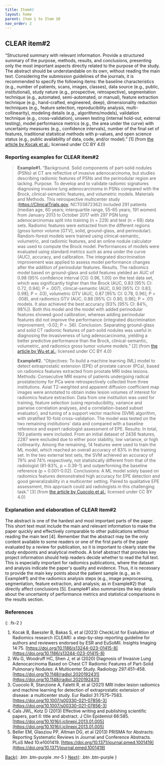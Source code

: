 ```yaml
---
title: Item#2
layout: home
parent: Item 1 to Item 10
nav_order: 2
---
```


## CLEAR item#2


“Structured summary with relevant information. Provide a structured summary of the purpose, methods, results, and conclusions, presenting only the most important aspects directly related to the purpose of the study. The abstract should be understandable on its own, without reading the main text. Considering the submission guidelines of the journals, it is recommended to specify the following items: the baseline characteristics (e.g., number of patients, scans, images, classes), data source (e.g., public, institutional), study nature (e.g., prospective, retrospective), segmentation technique (e.g., automated, semi-automated, or manual), feature extraction technique (e.g., hand-crafted, engineered, deep), dimensionality reduction techniques (e.g., feature selection, reproducibility analysis, multi-collinearity), modeling details (e.g., algorithms/models), validation technique (e.g., cross-validation), unseen testing (internal hold-out, external testing), model performance metrics (e.g., the area under the curve) with uncertainty measures (e.g., confidence intervals), number of the final set of features, traditional statistical methods with p-values, and open science status (e.g., public availability of data, code, and/or model).” [1] (from [the article by Kocak et al.](https://insightsimaging.springeropen.com/articles/10.1186/s13244-023-01415-8); licensed under CC BY 4.0)


### Reporting examples for CLEAR item#2

> **Example#1.** “Background. Solid components of part-solid nodules (PSNs) at CT are reflective of invasive adenocarcinoma, but studies describing radiomic features of PSNs and the perinodular region are lacking. Purpose. To develop and to validate radiomic signatures diagnosing invasive lung adenocarcinoma in PSNs compared with the Brock, clinical-semantic features, and volumetric models. Materials and Methods. This retrospective multicenter study (https://ClinicalTrials.gov, NCT03872362) included 291 patients (median age, 60 years; interquartile range, 55-65 years; 191 women) from January 2013 to October 2017 with 297 PSN lung adenocarcinomas split into training (n = 229) and test (n = 68) data sets. Radiomic features were extracted from the different regions (gross tumor volume [GTV], solid, ground-glass, and perinodular). Random-forest models were trained using clinical-semantic, volumetric, and radiomic features, and an online nodule calculator was used to compute the Brock model. Performances of models were evaluated using standard metrics such as area under the curve (AUC), accuracy, and calibration. The integrated discrimination improvement was applied to assess model performance changes after the addition of perinodular features. Results. The radiomics model based on ground-glass and solid features yielded an AUC of 0.98 (95% confidence interval [CI]: 0.96, 1.00) on the test data set, which was significantly higher than the Brock (AUC, 0.83 [95% CI: 0.72, 0.94]; P = .007), clinical-semantic (AUC, 0.90 [95% CI: 0.83, 0.98]; P = .03), volumetric GTV (AUC, 0.87 [95% CI: 0.78, 0.96]; P = .008), and radiomics GTV (AUC, 0.88 [95% CI: 0.80, 0.96]; P = .01) models. It also achieved the best accuracy (93% [95% CI: 84%, 98%]). Both this model and the model with added perinodular features showed good calibration, whereas adding perinodular features did not improve the performance (integrated discrimination improvement, -0.02; P = .56). Conclusion. Separating ground-glass and solid CT radiomic features of part-solid nodules was useful in diagnosing the invasiveness of lung adenocarcinoma, yielding a better predictive performance than the Brock, clinical-semantic, volumetric, and radiomics gross tumor volume models.” [2] (from [the article by Wu et al.](https://doi.org/10.1148/radiol.2020192431); licensed under CC BY 4.0)

> **Example#2.** “Objectives: To build a machine learning (ML) model to detect extraprostatic extension (EPE) of prostate cancer (PCa), based on radiomics features extracted from prostate MRI index lesions. Methods: Consecutive MRI exams of patients undergoing radical prostatectomy for PCa were retrospectively collected from three institutions. Axial T2-weighted and apparent diffusion coefficient map images were annotated to obtain index lesion volumes of interest for radiomics feature extraction. Data from one institution was used for training, feature selection (using reproducibility, variance and pairwise correlation analyses, and a correlation-based subset evaluator), and tuning of a support vector machine (SVM) algorithm, with stratified 10-fold cross-validation. The model was tested on the two remaining institutions' data and compared with a baseline reference and expert radiologist assessment of EPE. Results: In total, 193 patients were included. From an initial dataset of 2436 features, 2287 were excluded due to either poor stability, low variance, or high collinearity. Among the remaining, 14 features were used to train the ML model, which reached an overall accuracy of 83% in the training set. In the two external test sets, the SVM achieved an accuracy of 79% and 74% respectively, not statistically different from that of the radiologist (81-83%, p = 0.39-1) and outperforming the baseline reference (p = 0.001-0.02). Conclusions: A ML model solely based on radiomics features demonstrated high accuracy for EPE detection and good generalizability in a multicenter setting. Paired to qualitative EPE assessment, this approach could aid radiologists in this challenging task." [3] (from [the article by Cuocolo et al.](https://doi.org/10.1007/s00330-021-07856-3); licensed under CC BY 4.0)

### Explanation and elaboration of CLEAR item#2

The abstract is one of the hardest and most important parts of the paper. This short text must include the main and relevant information to make the paper quickly and effectively comparable to other publications without reading the main text [4]. Remember that the abstract may be the only content available to some readers or one of the first parts of the paper evaluated by a review for publication, so it is important to clearly state the study endpoints and analytical methods. A brief abstract that provides key project information should help readers decide whether to read the full text. This is especially important for radiomics publications, where the dataset and analysis indicate the paper's quality and evidence. Thus, it is necessary to provide the main key points about the patient sample (e.g., as in Example#1) and the radiomics analysis steps (e.g., image preprocessing, segmentation, feature extraction, and analysis; as in Example#2) that directly affect conclusions [5]. Example#1 also summarizes the key details about the uncertainty of performance metrics and statistical comparisons in the results section.

### References

{: .fs-2 }

1. 	Kocak B, Baessler B, Bakas S, et al (2023) CheckList for EvaluAtion of Radiomics research (CLEAR): a step-by-step reporting guideline for authors and reviewers endorsed by ESR and EuSoMII. Insights Imaging 14:75. [https://doi.org/10.1186/s13244-023-01415-8](https://doi.org/10.1186/s13244-023-01415-8)
2. 	Wu G, Woodruff HC, Shen J, et al (2020) Diagnosis of Invasive Lung Adenocarcinoma Based on Chest CT Radiomic                    Features of Part-Solid Pulmonary Nodules: A Multicenter Study. Radiology 297:451–458. [https://doi.org/10.1148/radiol.2020192431](https://doi.org/10.1148/radiol.2020192431)
3.  Cuocolo R, Stanzione A, Faletti R, et al (2021) MRI index lesion radiomics and machine learning for detection of extraprostatic extension of disease: a multicenter study. Eur Radiol 31:7575–7583. [https://doi.org/10.1007/s00330-021-07856-3](https://doi.org/10.1007/s00330-021-07856-3)
4.  Cals JWL, Kotz D (2013) Effective writing and publishing scientific papers, part II: title and abstract. J Clin Epidemiol 66:585. [https://doi.org/10.1016/j.jclinepi.2013.01.005](https://doi.org/10.1016/j.jclinepi.2013.01.005)
5.  Beller EM, Glasziou PP, Altman DG, et al (2013) PRISMA for Abstracts: Reporting Systematic Reviews in Journal and Conference Abstracts. PLoS Med 10:e1001419. [https://doi.org/10.1371/journal.pmed.1001419](https://doi.org/10.1371/journal.pmed.1001419)

[Back](https://radiomic.github.io/CLEAR-E3/docs/Item1.html){: .btn .btn-purple .mr-5 }
[Next](https://radiomic.github.io/CLEAR-E3/docs/Item3.html){: .btn .btn-purple   }

